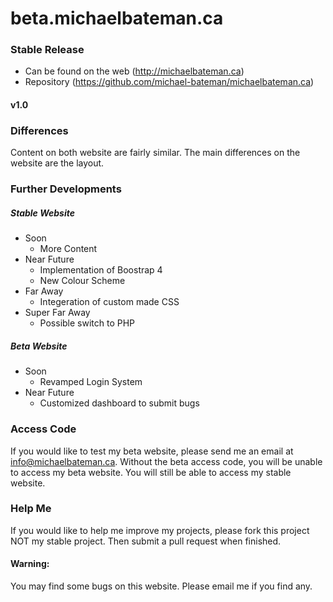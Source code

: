 # beta.michaelbateman.ca

### Stable Release
- Can be found on the web (http://michaelbateman.ca)
- Repository (https://github.com/michael-bateman/michaelbateman.ca)

#### v1.0

### Differences
Content on both website are fairly similar.  The main differences on the website are the layout.

### Further Developments
##### Stable Website
* Soon
  - More Content
* Near Future
  - Implementation of Boostrap 4
  - New Colour Scheme
* Far Away
  - Integeration of custom made CSS
* Super Far Away
  - Possible switch to PHP
 
##### Beta Website
* Soon
  - Revamped Login System
* Near Future
  - Customized dashboard to submit bugs

### Access Code
If you would like to test my beta website, please send me an email at info@michaelbateman.ca.  Without the beta access code, you will be unable to access my beta website.  You will still be able to access my stable website.

### Help Me
If you would like to help me improve my projects, please fork this project NOT my stable project.  Then submit a pull request when finished.

#### Warning:
You may find some bugs on this website.  Please email me if you find any.
